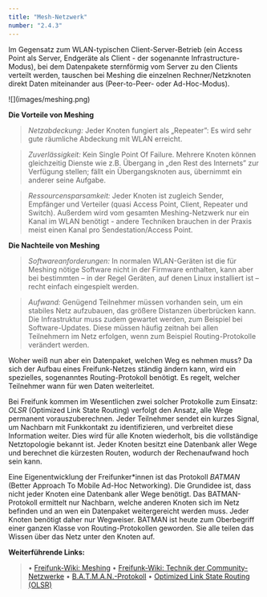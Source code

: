 ```yaml
---
title: "Mesh-Netzwerk"
number: "2.4.3"
---
```


Im Gegensatz zum WLAN-typischen Client-Server-Betrieb (ein Access Point als Server, Endgeräte als Client - der sogenannte Infrastructure-Modus), bei dem Datenpakete sternförmig vom Server zu den Clients verteilt werden, tauschen bei Meshing die einzelnen Rechner/Netzknoten direkt Daten miteinander aus (Peer-to-Peer- oder Ad-Hoc-Modus).

<div enlarge-on-click class = "full-width" markdown="1">
![](images/meshing.png)
</div>

**Die Vorteile von Meshing**
> *Netzabdeckung:* Jeder Knoten fungiert als „Repeater”: Es wird sehr gute räumliche Abdeckung mit WLAN erreicht.

> *Zuverlässigkeit:* Kein Single Point Of Failure. Mehrere Knoten können gleichzeitig Dienste wie z.B. Übergang in „den Rest des Internets” zur Verfügung stellen; fällt ein Übergangsknoten aus, übernimmt ein anderer seine Aufgabe.

> *Ressourcensparsamkeit:* Jeder Knoten ist zugleich Sender, Empfänger und Verteiler (quasi Access Point, Client, Repeater und Switch). Außerdem wird vom gesamten Meshing-Netzwerk nur ein Kanal im WLAN benötigt - andere Techniken brauchen in der Praxis meist einen Kanal pro Sendestation/Access Point.

**Die Nachteile von Meshing**
> *Softwareanforderungen:* In normalen WLAN-Geräten ist die für Meshing nötige Software nicht in der Firmware enthalten, kann aber bei bestimmten – in der Regel Geräten, auf denen Linux installiert ist – recht einfach eingespielt werden.

> *Aufwand:* Genügend Teilnehmer müssen vorhanden sein, um ein stabiles Netz aufzubauen, das größere Distanzen überbrücken kann. Die Infrastruktur muss zudem gewartet werden, zum Beispiel bei Software-Updates. Diese müssen häufig zeitnah bei allen Teilnehmern im Netz erfolgen, wenn zum Beispiel Routing-Protokolle verändert werden.

Woher weiß nun aber ein Datenpaket, welchen Weg es nehmen muss? Da sich der Aufbau eines Freifunk-Netzes ständig ändern kann, wird ein spezielles, sogenanntes Routing-Protokoll benötigt. Es regelt, welcher Teilnehmer wann für wen Daten weiterleitet.

Bei Freifunk kommen im Wesentlichen zwei solcher Protokolle zum Einsatz: *OLSR* (Optimized Link State Routing) verfolgt den Ansatz, alle Wege permanent vorauszuberechnen. Jeder Teilnehmer sendet ein kurzes Signal, um Nachbarn mit Funkkontakt zu identifizieren, und verbreitet diese Information weiter. Dies wird für alle Knoten wiederholt, bis die vollständige Netztopologie bekannt ist. Jeder Knoten besitzt eine Datenbank aller Wege und berechnet die kürzesten Routen, wodurch der Rechenaufwand hoch sein kann.

Eine Eigenentwicklung der Freifunker\*innen ist das Protokoll *BATMAN* (Better Approach To Mobile Ad-Hoc Networking). Die Grundidee ist, dass nicht jeder Knoten eine Datenbank aller Wege benötigt. Das BATMAN-Protokoll ermittelt nur Nachbarn, welche anderen Knoten sich im Netz befinden und an wen ein Datenpaket weitergereicht werden muss. Jeder Knoten benötigt daher nur Wegweiser. BATMAN ist heute zum Oberbegriff einer ganzen Klasse von Routing-Protokollen geworden. Sie alle teilen das Wissen über das Netz unter den Knoten auf.

**Weiterführende Links:**
> • [Freifunk-Wiki: Meshing](https://wiki.freifunk.net/Meshing)
> • [Freifunk-Wiki: Technik der Community-Netzwerke](https://freifunk.net/worum-geht-es/technik-der-community-netzwerke/)
> • [B.A.T.M.A.N.-Protokoll](https://de.wikipedia.org/wiki/B.A.T.M.A.N.)
> • [Optimized Link State Routing (OLSR)](https://de.wikipedia.org/wiki/Optimized_Link_State_Routing)